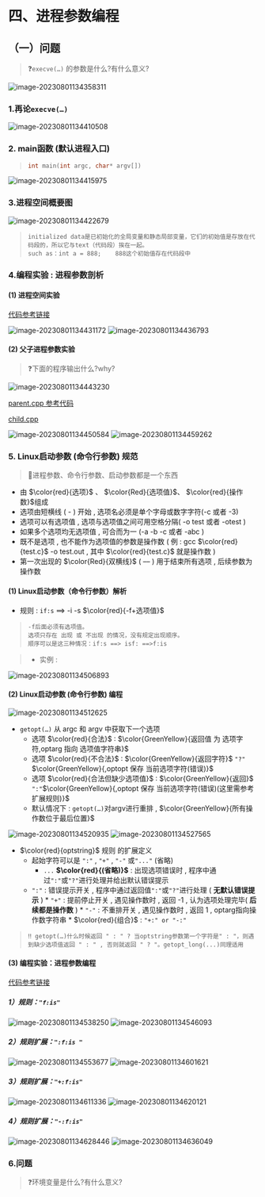 # 四、进程参数编程

## （一）问题

> ❓`execve(…)` 的参数是什么?有什么意义?

<img src="./assets/image-20230801134358311.png" alt="image-20230801134358311" /> 

### 1.再论`execve(…)`

<img src="./assets/image-20230801134410508.png" alt="image-20230801134410508" /> 

### 2. main函数 (默认进程入口)

>```c++
>int main(int argc, char* argv[])
>```

<img src="./assets/image-20230801134415975.png" alt="image-20230801134415975" /> 

### 3.进程空间概要图

<img src="./assets/image-20230801134422679.png" alt="image-20230801134422679" /> 

>```
>initialized data是已初始化的全局变量和静态局部变量，它们的初始值是存放在代码段的，所以它与text（代码段）挨在一起。
>such as：int a = 888;    888这个初始值存在代码段中
>```

### 4.编程实验 : 进程参数剖析

#### (1) 进程空间实验

[代码参考链接](https://github.com/WONGZEONJYU/Linux_System_Program/blob/main/3.Process_Parameter/mem.cpp)

<img src="./assets/image-20230801134431172.png" alt="image-20230801134431172" /> 

<img src="./assets/image-20230801134436793.png" alt="image-20230801134436793" /> 

#### (2) 父子进程参数实验

>❓下面的程序输出什么?why?

<img src="./assets/image-20230801134443230.png" alt="image-20230801134443230" /> 

[parent.cpp 参考代码](https://github.com/WONGZEONJYU/Linux_System_Program/blob/main/3.Process_Parameter/parent.cpp)

[child.cpp](https://github.com/WONGZEONJYU/Linux_System_Program/blob/main/3.Process_Parameter/child.cpp) 

<img src="./assets/image-20230801134450584.png" alt="image-20230801134450584" /> 

<img src="./assets/image-20230801134459262.png" alt="image-20230801134459262" /> 

### 5. Linux启动参数 (命令行参数) 规范

>💨进程参数、命令行参数、启动参数都是一个东西

* 由 $\color{red}{选项}$ 、 $\color{Red}{选项值}$、 $\color{red}{操作数}$组成
* 选项由短横线 ( - ) 开始 , 选项名必须是单个字母或数字字符(-c 或者 -3)
* 选项可以有选项值 , 选项与选项值之间可用空格分隔( -o test 或者 -otest )
* 如果多个选项均无选项值 , 可合而为一 (-a -b -c 或者 -abc )
* 既不是选项 , 也不能作为选项值的参数是操作数 ( 例 : gcc $\color{red}{test.c}$ -o test.out , 其中 $\color{red}{test.c}$ 就是操作数 )
* 第一次出现的 $\color{Red}{双横线}$ ( –– ) 用于结束所有选项 , 后续参数为操作数

#### (1) Linux启动参数（命令行参数）解析

* 规则 : `if:s` ==> -i -s $\color{red}{-f+选项值}$

>```
>-f后面必须有选项值。
>选项只存在 出现 或 不出现 的情况，没有规定出现顺序。
>顺序可以是这三种情况：if:s ==> isf: ==>f:is
>```

>* 实例 : 

<img src="./assets/image-20230801134506893.png" alt="image-20230801134506893" /> 

#### (2) Linux启动参数 (命令行参数) 编程

<img src="./assets/image-20230801134512625.png" alt="image-20230801134512625" /> 

* `getopt(…)` 从 argc 和 argv 中获取下一个选项
    * 选项 $\color{red}{合法}$ : $\color{GreenYellow}{返回值 为 选项字符,optarg 指向 选项值字符串}$ 
    * 选项 $\color{red}{不合法}$ : $\color{GreenYellow}{返回字符}$ `"?"` $\color{GreenYellow}{,optopt 保存 当前选项字符(错误)}$ 
    * 选项 $\color{red}{合法但缺少选项值}$ : $\color{GreenYellow}{返回}$ `":"`$\color{GreenYellow}{,optopt 保存 当前选项字符(错误)(这里需参考扩展规则)}$ 
     * 默认情况下 : `getopt(…)`对argv进行重排 , $\color{GreenYellow}{所有操作数位于最后位置}$ 

<img src="./assets/image-20230801134520935.png" alt="image-20230801134520935" /> 

<img src="./assets/image-20230801134527565.png" alt="image-20230801134527565" /> 

* $\color{red}{optstring}$ 规则 的扩展定义
    * 起始字符可以是  `":"` , `"+"` , `"-"` 或`"..."` (省略)
      * `...` **$\color{red}{(省略)}$** : 出现选项错误时 , 程序中通过`":"`或`"?"`进行处理并给出默认错误提示
     * `":"` : 错误提示开关 , 程序中通过返回值`":"`或`"?"`进行处理 ( **无默认错误提示** )
      * `"+"` : 提前停止开关 , 遇见操作数时 , 返回 -1 , 认为选项处理完毕( **后续都是操作数** )
      * `"-"` : 不重排开关 , 遇见操作数时 , 返回 1 , optarg指向操作数字符串
      * $\color{red}{组合}$ :  `"+:" or "-:"`

> ```
> ‼️ getopt(…)什么时候返回 " : " ? 当optstring参数第一个字符是" : "，则遇到缺少选项值返回 " : " , 否则就返回 " ? "。getopt_long(...)同理适用
> ```

#### (3) 编程实验：进程参数编程    

[代码参考链接](https://github.com/WONGZEONJYU/Linux_System_Program/blob/main/3.Process_Parameter/main.cpp)

##### 1）规则：`"f:is"`

<img src="./assets/image-20230801134538250.png" alt="image-20230801134538250" /> 

<img src="./assets/image-20230801134546093.png" alt="image-20230801134546093" /> 

##### 2）规则扩展：`":f:is "`

<img src="./assets/image-20230801134553677.png" alt="image-20230801134553677" /> 

<img src="./assets/image-20230801134601621.png" alt="image-20230801134601621" /> 

##### 3）规则扩展：`"+:f:is"`

<img src="./assets/image-20230801134611336.png" alt="image-20230801134611336" /> 

<img src="./assets/image-20230801134620121.png" alt="image-20230801134620121" /> 

##### 4）规则扩展：`"-:f:is"`

<img src="./assets/image-20230801134628446.png" alt="image-20230801134628446" /> 

<img src="./assets/image-20230801134636049.png" alt="image-20230801134636049" /> 

### 6.问题

>❓环境变量是什么?有什么意义?
